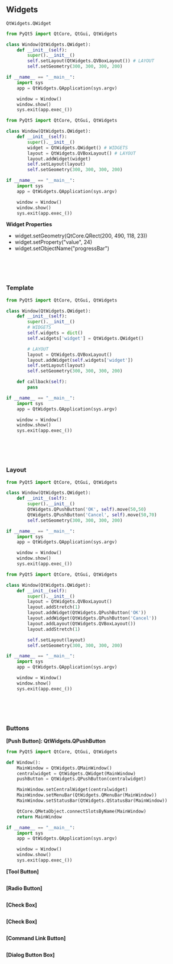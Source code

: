 ## Widgets
`QtWidgets.QWidget`
```python
from PyQt5 import QtCore, QtGui, QtWidgets

class Window(QtWidgets.QWidget):
    def __init__(self):
        super().__init__()
        self.setLayout(QtWidgets.QVBoxLayout()) # LAYOUT
        self.setGeometry(300, 300, 300, 200)

if __name__ == "__main__":
    import sys
    app = QtWidgets.QApplication(sys.argv)

    window = Window()
    window.show()
    sys.exit(app.exec_())
```
```python
from PyQt5 import QtCore, QtGui, QtWidgets

class Window(QtWidgets.QWidget):
    def __init__(self):
        super().__init__()
        widget = QtWidgets.QWidget() # WIDGETS
        layout = QtWidgets.QVBoxLayout() # LAYOUT
        layout.addWidget(widget) 
        self.setLayout(layout)
        self.setGeometry(300, 300, 300, 200)

if __name__ == "__main__":
    import sys
    app = QtWidgets.QApplication(sys.argv)

    window = Window()
    window.show()
    sys.exit(app.exec_())
```
  

**Widget Properties**
 - widget.setGeometry(QtCore.QRect(200, 490, 118, 23))
 - widget.setProperty("value", 24)
 - widget.setObjectName("progressBar")


<br/><br/><br/>
### Template
```python
from PyQt5 import QtCore, QtGui, QtWidgets

class Window(QtWidgets.QWidget):
    def __init__(self):
        super().__init__()
        # WIDGETS
        self.widgets = dict()
        self.widgets['widget'] = QtWidgets.QWidget()

        # LAYOUT
        layout = QtWidgets.QVBoxLayout()
        layout.addWidget(self.widgets['widget'])
        self.setLayout(layout)
        self.setGeometry(300, 300, 300, 200)

    def callback(self):
        pass

if __name__ == "__main__":
    import sys
    app = QtWidgets.QApplication(sys.argv)

    window = Window()
    window.show()
    sys.exit(app.exec_())
```


<br/><br/><br/>
### Layout
```python
from PyQt5 import QtCore, QtGui, QtWidgets

class Window(QtWidgets.QWidget):
    def __init__(self):
        super().__init__()
        QtWidgets.QPushButton('OK', self).move(50,50)
        QtWidgets.QPushButton('Cancel', self).move(50,70)
        self.setGeometry(300, 300, 300, 200)

if __name__ == "__main__":
    import sys
    app = QtWidgets.QApplication(sys.argv)

    window = Window()
    window.show()
    sys.exit(app.exec_())
```
    
```python
from PyQt5 import QtCore, QtGui, QtWidgets

class Window(QtWidgets.QWidget):
    def __init__(self):
        super().__init__()
        layout = QtWidgets.QVBoxLayout()
        layout.addStretch(1)
        layout.addWidget(QtWidgets.QPushButton('OK'))
        layout.addWidget(QtWidgets.QPushButton('Cancel'))
        layout.addLayout(QtWidgets.QVBoxLayout())
        layout.addStretch(1)

        self.setLayout(layout)
        self.setGeometry(300, 300, 300, 200)

if __name__ == "__main__":
    import sys
    app = QtWidgets.QApplication(sys.argv)

    window = Window()
    window.show()
    sys.exit(app.exec_())
```


<br/><br/><br/>
### Buttons
**[Push Button]: QtWidgets.QPushButton**
```python
from PyQt5 import QtCore, QtGui, QtWidgets

def Window():
    MainWindow = QtWidgets.QMainWindow()
    centralwidget = QtWidgets.QWidget(MainWindow)
    pushButton = QtWidgets.QPushButton(centralwidget)

    MainWindow.setCentralWidget(centralwidget)
    MainWindow.setMenuBar(QtWidgets.QMenuBar(MainWindow))
    MainWindow.setStatusBar(QtWidgets.QStatusBar(MainWindow))

    QtCore.QMetaObject.connectSlotsByName(MainWindow)
    return MainWindow

if __name__ == "__main__":
    import sys
    app = QtWidgets.QApplication(sys.argv)

    window = Window()
    window.show()
    sys.exit(app.exec_())
```

**[Tool Button]**
```python
```

**[Radio Button]**
```python
```

**[Check Box]**
```python
```

**[Check Box]**
```python
```

**[Command Link Button]**
```python
```

**[Dialog Button Box]**
```python
```
